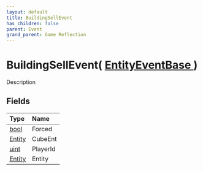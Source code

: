 ```yaml
---
layout: default
title: BuildingSellEvent
has_children: false
parent: Event
grand_parent: Game Reflection
---
```

# BuildingSellEvent( [ EntityEventBase ](/riftbreaker-wiki/docs/game-reflection/events/entity_event_base/) )
Description 

## Fields

| Type | Name |
|:----------|:--------------|
| [bool](/riftbreaker-wiki/docs/game-reflection/components/bool/) | Forced |
| [Entity](/riftbreaker-wiki/docs/game-reflection/classes/entity/) | CubeEnt |
| [uint](/riftbreaker-wiki/docs/game-reflection/components/uint/) | PlayerId |
| [Entity](/riftbreaker-wiki/docs/game-reflection/classes/entity/) | Entity |

